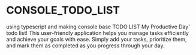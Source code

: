 # CONSOLE_TODO_LIST
using typescript and making console base TODO LIST My Productive Day' todo list! This user-friendly application helps you manage tasks efficiently and achieve your goals with ease. Simply add your tasks, prioritize them, and mark them as completed as you progress through your day.
